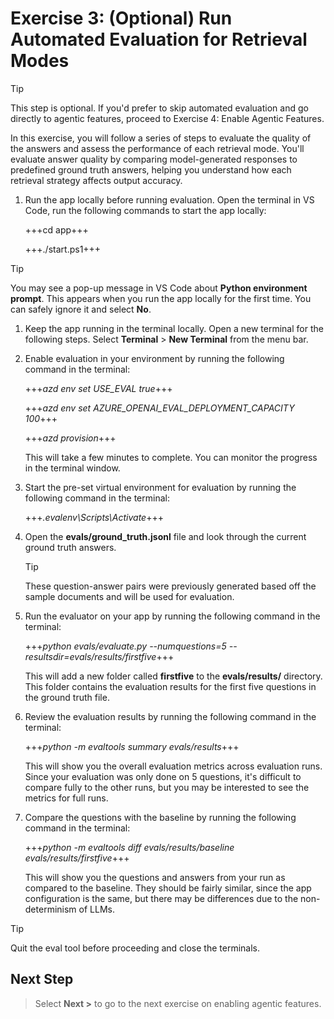 # Exercise 3: (Optional) Run Automated Evaluation for Retrieval Modes

> [!TIP]
> This step is optional. If you'd prefer to skip automated evaluation and go directly to agentic features, proceed to Exercise 4: Enable Agentic Features.
 
In this exercise, you will follow a series of steps to evaluate the quality of the answers and assess the performance of each retrieval mode. You'll evaluate answer quality by comparing model-generated responses to predefined ground truth answers, helping you understand how each retrieval strategy affects output accuracy.

1. Run the app locally before running evaluation. Open the terminal in VS Code, run the following commands to start the app locally:

    +++cd app+++

    +++./start.ps1+++
   
> [!TIP]
> You may see a pop-up message in VS Code about **Python environment prompt**. This appears when you run the app locally for the first time. You can safely ignore it and select **No**.

1. Keep the app running in the terminal locally. Open a new terminal for the following steps. Select **Terminal** > **New Terminal** from the menu bar.

1. Enable evaluation in your environment by running the following command in the terminal:

    +++*azd env set USE_EVAL true*+++

    +++*azd env set AZURE_OPENAI_EVAL_DEPLOYMENT_CAPACITY 100*+++

    +++*azd provision*+++

    This will take a few minutes to complete. You can monitor the progress in the terminal window.

1. Start the pre-set virtual environment for evaluation by running the following command in the terminal:

    +++*.evalenv\Scripts\Activate*+++

1. Open the **evals/ground_truth.jsonl** file and look through the current ground truth answers.

    > [!TIP]
    > These question-answer pairs were previously generated based off the sample documents and will be used for evaluation.

1. Run the evaluator on your app by running the following command in the terminal:

    +++*python evals/evaluate.py --numquestions=5 --resultsdir=evals/results/firstfive*+++

    This will add a new folder called **firstfive** to the **evals/results/** directory. This folder contains the evaluation results for the first five questions in the ground truth file.

1. Review the evaluation results by running the following command in the terminal:

    +++*python -m evaltools summary evals/results*+++

    This will show you the overall evaluation metrics across evaluation runs. Since your evaluation was only done on 5 questions, it's difficult to compare fully to the other runs, but you may be interested to see the metrics for full runs.

1. Compare the questions with the baseline by running the following command in the terminal:

    +++*python -m evaltools diff evals/results/baseline evals/results/firstfive*+++

    This will show you the questions and answers from your run as compared to the baseline. They should be fairly similar, since the app configuration is the same, but there may be differences due to the non-determinism of LLMs. 

> [!TIP]
> Quit the eval tool before proceeding and close the terminals.

## Next Step

> Select **Next >** to go to the next exercise on enabling agentic features.
